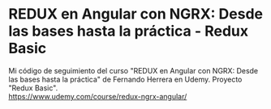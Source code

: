 # REDUX en Angular con NGRX: Desde las bases hasta la práctica - Redux Basic
Mi código de seguimiento del curso "REDUX en Angular con NGRX: Desde las bases hasta la práctica" de Fernando Herrera en Udemy. Proyecto "Redux Basic".  
https://www.udemy.com/course/redux-ngrx-angular/
